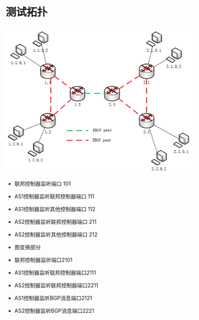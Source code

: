# 测试拓扑
![alt text](image.png)
- 联邦控制器监听端口 101
- AS1控制器监听联邦控制器端口 111
- AS1控制器监听其他控制器端口 112
- AS2控制器监听联邦控制器端口 211
- AS2控制器监听其他控制器端口 212



- 图变换部分
- 联邦控制器监听端口2101
- AS1控制器监听联邦控制器端口2111
- AS2控制器监听联邦控制器端口2211
- AS1控制器监听BGP消息端口2121
- AS2控制器监听BGP消息端口2221
